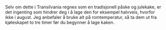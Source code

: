 Selv om dette i Transilvania regnes som en tradisjonell påske og julekake, er det ingenting som hindrer deg i å lage den for eksempel halvveis, hvorfor ikke i august. Jeg anbefaler å bruke alt på romtemperatur, så ta dem ut fra kjøleskapet to tre timer før du begynner å lage kaken.